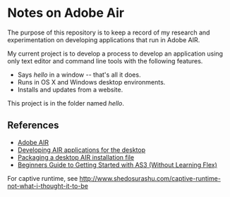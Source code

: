 # Notes on Adobe Air

The purpose of this repository is to keep a record of my research and experimentation
on developing applications that run in Adobe AIR.

My current project is to develop a process to develop an application using only text
editor and command line tools with the following features.

- Says _hello_ in a window -- that's all it does.
- Runs in OS X and Windows desktop environments.
- Installs and updates from a website.

This project is in the folder named _hello_.

## References

- [Adobe AIR](http://help.adobe.com/en_US/air/build/index.html)
- [Developing AIR applications for the desktop](http://help.adobe.com/en_US/air/build/WSfffb011ac560372f20b57e08128cc91aa2f-8000.html)
- [Packaging a desktop AIR installation file](http://help.adobe.com/en_US/air/build/WS5b3ccc516d4fbf351e63e3d118666ade46-7f66.html)
- [Beginners Guide to Getting Started with AS3 (Without Learning Flex)](http://www.senocular.com/flash/tutorials/as3withmxmlc/)

For captive runtime, see http://www.shedosurashu.com/captive-runtime-not-what-i-thought-it-to-be

